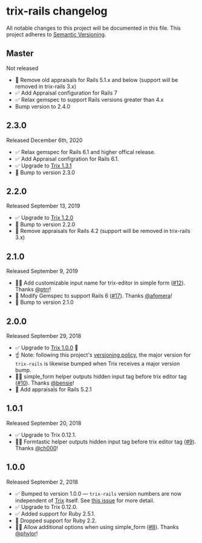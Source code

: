 # trix-rails changelog

All notable changes to this project will be documented in this file.
This project adheres to [Semantic Versioning](http://semver.org/).

## Master

Not released

- 🚫 Remove old appraisals for Rails 5.1.x and below (support will be removed in trix-rails 3.x)
- ✅ Add Appraisal configuration for Rails 7
- ✅ Relax gemspec to support Rails versions greater than 4.x
- Bump version to 2.4.0

## 2.3.0

Released December 6th, 2020

- ✅ Relax gemspec for Rails 6.1 and higher offical release.
- ✅ Add Appraisal configration for Rails 6.1.
- ✅ Upgrade to [Trix 1.3.1](https://github.com/basecamp/trix/releases/tag/1.3.1)
- 💪 Bump to version 2.3.0

## 2.2.0

Released September 13, 2019

- ✅ Upgrade to [Trix 1.2.0](https://github.com/basecamp/trix/releases/tag/1.2.0)
- 💪 Bump to version 2.2.0
- 🚫 Remove appraisals for Rails 4.2 (support will be removed in trix-rails 3.x)

## 2.1.0

Released September 9, 2019

- 🐛🔨 Add customizable input name for trix-editor in simple form ([#12](https://github.com/kylefox/trix/pull/12)). Thanks [@ptrr](https://github.com/ptrr)!
- 💪 Modify Gemspec to support Rails 6 ([#17](https://github.com/kylefox/trix/pull/17)). Thanks [@afomera](https://github.com/afomera)!
- 💪 Bump to version 2.1.0

## 2.0.0

Released September 29, 2018

- ✅ Upgrade to [Trix 1.0.0](https://github.com/basecamp/trix/releases/tag/1.0.0) 🎉
- ☝️ Note: following this project's [versioning policy](https://github.com/kylefox/trix/issues/4), the major version for `trix-rails` is likewise bumped when Trix receives a major version bump.
- 🐛🔨 simple_form helper outputs hidden input tag before trix editor tag ([#10](https://github.com/kylefox/trix/pull/10)). Thanks [@bensie](https://github.com/bensie)!
- 💪 Add appraisals for Rails 5.2.1

## 1.0.1

Released September 20, 2018

- ✅ Upgrade to Trix 0.12.1.
- 🐛🔨 Formtastic helper outputs hidden input tag before trix editor tag ([#9](https://github.com/kylefox/trix/pull/9)). Thanks [@ch000](https://github.com/ch000)!

## 1.0.0

Released September 2, 2018

- ✅ Bumped to version 1.0.0 — `trix-rails` version numbers are now independent of [Trix](https://github.com/basecamp/trix) itself. See [this issue](https://github.com/kylefox/trix/issues/4) for more detail.
- ✅ Upgrade to Trix 0.12.0.
- ✅ Added support for Ruby 2.5.1.
- 🚫 Dropped support for Ruby 2.2.
- 🐛🔨 Allow additional options when using simple_form ([#8](https://github.com/kylefox/trix/pull/8)). Thanks [@phylor](https://github.com/phylor)!
